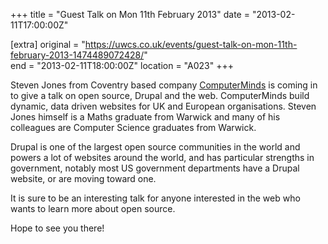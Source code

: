 +++
title = "Guest Talk on Mon 11th February 2013"
date = "2013-02-11T17:00:00Z"

[extra]
original = "https://uwcs.co.uk/events/guest-talk-on-mon-11th-february-2013-1474489072428/"    
end = "2013-02-11T18:00:00Z"
location = "A023"
+++

Steven Jones from Coventry based company [ComputerMinds](http://www.computerminds.co.uk/) is coming in to give a talk on open source, Drupal and the web. ComputerMinds build dynamic, data driven websites for UK and European organisations. Steven Jones himself is a Maths graduate from Warwick and many of his colleagues are Computer Science graduates from Warwick.

Drupal is one of the largest open source communities in the world and powers a lot of websites around the world, and has particular strengths in government, notably most US government departments have a Drupal website, or are moving toward one.

It is sure to be an interesting talk for anyone interested in the web who wants to learn more about open source.

Hope to see you there\!

